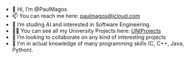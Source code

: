 - 👋 Hi, I’m @PaulMagos
- 📫 You can reach me here: paulmagos@icloud.com
- 👀 I’m studing AI and interested in Software Engineering.
- 👨‍🎓 You can see all my University Projects here: [UNIProjects](https://github.com/PaulMagosUni)
- 💞️ I’m looking to collaborate on any kind of interesting projects
- 🌱 I'm in actual knowledge of many programming skills (C, C++, Java, Python).

<!---
PaulMagos/PaulMagos is a ✨ special ✨ repository because its `README.md` (this file) appears on your GitHub profile.
You can click the Preview link to take a look at your changes.
--->
